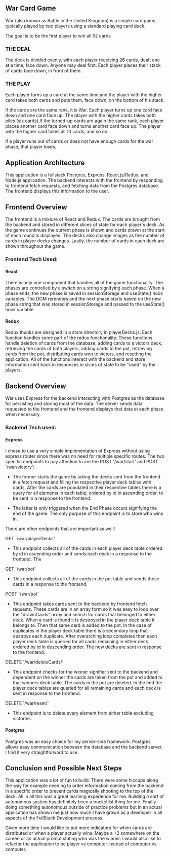 ## War Card Game

War (also known as Battle in the United Kingdom) is a simple card game, typically played by two players using a standard playing card deck.

The goal is to be the first player to win all 52 cards

### THE DEAL
The deck is divided evenly, with each player receiving 26 cards, dealt one at a time, face down. Anyone may deal first. Each player places their stack of cards face down, in front of them.

### THE PLAY
Each player turns up a card at the same time and the player with the higher card takes both cards and puts them, face down, on the bottom of his stack.

If the cards are the same rank, it is War. Each player turns up one card face down and one card face up. The player with the higher cards takes both piles (six cards).If the turned-up cards are again the same rank, each player places another card face down and turns another card face up. The player with the higher card takes all 10 cards, and so on.

If a player runs out of cards or does not have enough cards for the war phase, that player loses.

## Application Architecture

This application is a fullstack Postgres, Express, React.js/Redux, and Node.js application. The backend interacts with the frontend by responding to frontend fetch requests, and fetching data from the Postgres database. The frontend displays this information to the user.

## Frontend Overview

The frontend is a mixture of React and Redux. The cards are brought from the backend and stored in different slices of state for each player's deck. As the game continues the current phase is shown and cards drawn at the start of each round is displayed. The decks also change images as the number of cards in player decks changes. Lastly, the number of cards in each deck are shown throughout the game.


### Frontend Tech Used:

#### React
There is only one component that handles all of the game functionality. The phases are controlled by a switch on a string signifying each phase. When a phase ends, the new phase is saved in sessionStorage and useState() hook variables. The DOM rerenders and the next phase starts based on the new phase string that was stored in sessionStorage and passed to the useState() hook variable.


#### Redux
Redux thunks are designed in a store directory in playerDecks.js. Each function handles some part of the redux functionality. These functions handle deletion of cards from the database, adding cards to a victors deck, retrieving the cards of both players, adding cards to the pot, retrieving cards from the pot, distributing cards won to victors, and resetting the application. All of the functions interact with the backend and store information sent back in responses in slices of state to be "used" by the players.

## Backend Overview
War uses Express for the backend interacting with Postgres as the database for persisting and storing most of the data. The server sends data requested to the frontend and the frontend displays that data at each phase when necessary.

### Backend Tech used:


#### Express
I chose to use a very simple implementation of Express without using express router since there was no need for multiple specific routes. The two specific endpoints to pay attention to are the POST '/war/start' and POST '/war/victory': 

- The former starts the game by taking the decks sent from the frontend in a fetch request and filling the respective player deck tables with cards. After the cards are populated in their respective tables there is a query for all elements in each table, ordered by id in ascending order, to be sent in a response to the frontend. 

- The latter is only triggered when the End Phase occurs signifying the end of the game. The only purpose of this endpoint is to store who wins in.

There are other endpoints that are important as well!

GET '/war/playerDecks'

- This endpoint collects all of the cards in each player deck table ordered by id in ascending order and sends each deck in a response to the frontend. The

GET '/war/pot'

- This endpoint collects all of the cards in the pot table and sends those cards in a response to the frontend.

POST '/war/pot'

- This endpoint takes cards sent to the backend by frontend fetch requests. These cards are in an array form so it was easy to loop over the "drawnCards" array and search for cards that belonged to either deck. When a card is found it is destroyed in the player deck table it belongs to. Then that same card is added to the pot. In the case of duplicates in the player deck table there is a secondary loop that destroys each duplicate. After overarching loop completes then each player deck table is queried for all cards remaining in either deck ordered by id in descending order. The new decks are sent in response to the frontend.

DELETE '/war/deleteCards/'

- This endpoint checks for the winner signifier sent to the backend and dependent on the winner the cards are taken from the pot and added to that winners deck table. The cards in the pot are deleted. In the end the player deck tables are queried for all remaining cards and each deck is sent in response to the frontend.

DELETE '/war/reset/'

- This endpoint is to delete every element from either table excluding victories.


#### Postgres
Postgres was an easy choice for my server-side framework. Postgres allows easy communication between the database and the backend server. I find it very straightforward to use.



## Conclusion and Possible Next Steps
This application was a lot of fun to build. There were some hiccups along the way for example needing to order information coming from the backend in a specific order to prevent cards magically shooting to the top of the deck. All in all this was a great learning experience for me. Building a sort of autonomous system has definitely been a bucketlist thing for me. Finally doing something autonomous outside of practice problems but in an actual application has shown me just how much I have grown as a developer in all aspects of the FullStack Development process.

Given more time I would like to put more indicators for when cards are distributed or when a player actually wins. Maybe a +2 somewhere on the screen or an actual prompt stating who was the winner. I would also like to refactor the application to be player vs computer instead of computer vs computer.


